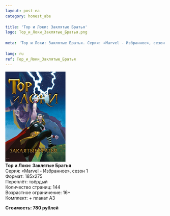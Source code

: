 ```yaml
---
layout: post-ea
category: honest_abe

title: 'Тор и Локи: Заклятые Братья'
logo: Тор_и_Локи_Заклятые_Братья.png

meta: 'Тор и Локи: Заклятые Братья. Серия: «Marvel - Избранное», сезон 1.'

lang: ru
ref: Тор_и_Локи_Заклятые_Братья
---
```


<a data-fancybox="gallery" href="/img/honest_abe/Тор_и_Локи_Заклятые_Братья.png"><img src="/img/honest_abe/Тор_и_Локи_Заклятые_Братья.png" alt=""></a>  
**Тор и Локи: Заклятые Братья**  
Серия: «Marvel - Избранное», сезон 1  
Формат: 185х275  
Переплёт: твёрдый  
Количество страниц: 144  
Возрастное ограничение: 16+  
Комплект: + плакат А3

**Стоимость: 780 рублей**

